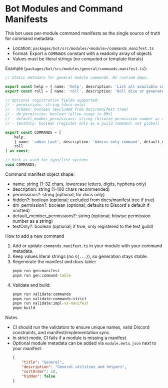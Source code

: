 # Bot Modules and Command Manifests

This bot uses per-module command manifests as the single source of truth for command metadata.

- Location: `packages/bot/src/modules/<module>/commands.manifest.ts`
- Format: Export a `COMMANDS` constant with a readonly array of objects
- Values must be literal strings (no computed or template literals)

Example (`packages/bot/src/modules/general/commands.manifest.ts`):

```ts
// Static metadata for general module commands. No runtime deps.

export const help = { name: 'help', description: 'List all available commands and their descriptions.' } as const;
export const roll = { name: 'roll', description: 'Roll dice or generate a random number' } as const;

// Optional registration fields supported:
// - permissions: string (docs-only)
// - hidden: boolean (excluded from docs/manifest tree)
// - dm_permission: boolean (allow usage in DMs)
// - default_member_permissions: string (bitwise permission number as a string, e.g. '8' for Administrator)
// - testOnly: boolean (register only as a guild command; not global)

export const COMMANDS = [
    help,
    { name: 'admin-task', description: 'Admins only command', default_member_permissions: '8', dm_permission: false } as const,
    roll
] as const;

// Mark as used for type/lint systems
void COMMANDS;
```

Command manifest object shape:
- name: string (1–32 chars, lowercase letters, digits, hyphens only)
- description: string (1–100 chars recommended)
- permissions?: string (optional, for docs only)
- hidden?: boolean (optional; excluded from docs/manifest tree if true)
- dm_permission?: boolean (optional; defaults to Discord's default if omitted)
- default_member_permissions?: string (optional; bitwise permission number as a string)
- testOnly?: boolean (optional; if true, only registered to the test guild)

How to add a new command
1) Add or update `commands.manifest.ts` in your module with your command metadata.
2) Keep values literal strings (no `${...}`), so generation stays stable.
3) Regenerate the manifest and docs table:
   ```cmd
   pnpm run gen:manifest
   pnpm run gen:command-table
   ```
4) Validate and build:
   ```cmd
   pnpm run validate:commands
   pnpm run validate:commands:strict
   pnpm run validate:impl-vs-manifest
   pnpm build
   ```

Notes
- CI should run the validators to ensure unique names, valid Discord constraints, and manifest/implementation sync.
- In strict mode, CI fails if a module is missing a manifest.
- Optional module metadata can be added via `module.meta.json` next to your manifest:
  ```json
  {
      "title": "General",
      "description": "General utilities and helpers",
      "sortOrder": 10,
      "hidden": false
  }
  ```
